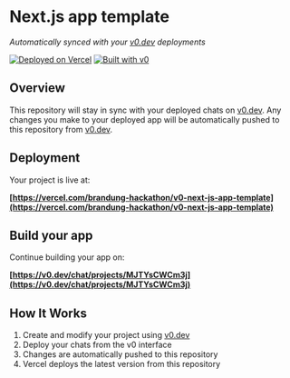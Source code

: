 # Next.js app template

*Automatically synced with your [v0.dev](https://v0.dev) deployments*

[![Deployed on Vercel](https://img.shields.io/badge/Deployed%20on-Vercel-black?style=for-the-badge&logo=vercel)](https://vercel.com/brandung-hackathon/v0-next-js-app-template)
[![Built with v0](https://img.shields.io/badge/Built%20with-v0.dev-black?style=for-the-badge)](https://v0.dev/chat/projects/MJTYsCWCm3j)

## Overview

This repository will stay in sync with your deployed chats on [v0.dev](https://v0.dev).
Any changes you make to your deployed app will be automatically pushed to this repository from [v0.dev](https://v0.dev).

## Deployment

Your project is live at:

**[https://vercel.com/brandung-hackathon/v0-next-js-app-template](https://vercel.com/brandung-hackathon/v0-next-js-app-template)**

## Build your app

Continue building your app on:

**[https://v0.dev/chat/projects/MJTYsCWCm3j](https://v0.dev/chat/projects/MJTYsCWCm3j)**

## How It Works

1. Create and modify your project using [v0.dev](https://v0.dev)
2. Deploy your chats from the v0 interface
3. Changes are automatically pushed to this repository
4. Vercel deploys the latest version from this repository